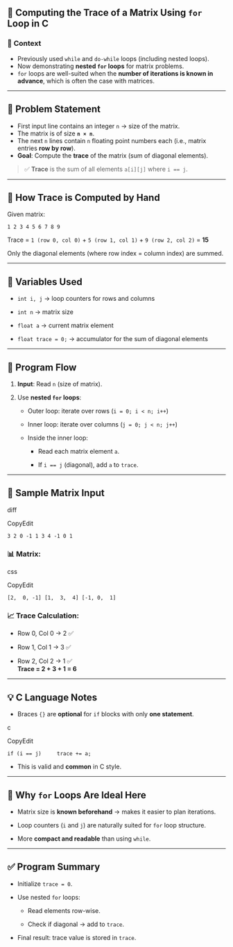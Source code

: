 ## 🧮 **Computing the Trace of a Matrix Using `for` Loop in C**

### 🔹 **Context**

- Previously used `while` and `do-while` loops (including nested loops).
- Now demonstrating **nested `for` loops** for matrix problems.
- `for` loops are well-suited when the **number of iterations is known in advance**, which is often the case with matrices.

---

## 📌 **Problem Statement**

- First input line contains an integer `n` → size of the matrix.
- The matrix is of size **`n × n`**.
- The next `n` lines contain `n` floating point numbers each (i.e., matrix entries **row by row**).
- **Goal**: Compute the **trace** of the matrix (sum of diagonal elements).

> ✅ **Trace** is the sum of all elements `a[i][j]` where `i == j`.

---

## 🧠 **How Trace is Computed by Hand**

Given matrix:

```
1 2 3 4 5 6 7 8 9
```

Trace = `1 (row 0, col 0)` + `5 (row 1, col 1)` + `9 (row 2, col 2)` = **15**

Only the diagonal elements (where row index = column index) are summed.

---

## 🧰 **Variables Used**

- `int i, j` → loop counters for rows and columns
    
- `int n` → matrix size
    
- `float a` → current matrix element
    
- `float trace = 0;` → accumulator for the sum of diagonal elements
    

---

## 🧾 **Program Flow**

1. **Input**: Read `n` (size of matrix).
    
2. Use **nested `for` loops**:
    
    - Outer loop: iterate over rows (`i = 0; i < n; i++`)
        
    - Inner loop: iterate over columns (`j = 0; j < n; j++`)
        
    - Inside the inner loop:
        
        - Read each matrix element `a`.
            
        - If `i == j` (diagonal), add `a` to `trace`.
            

---

## 🧪 **Sample Matrix Input**

diff

CopyEdit

`3 2 0 -1 1 3 4 -1 0 1`

### 📊 Matrix:

css

CopyEdit

`[2,  0, -1] [1,  3,  4] [-1, 0,  1]`

### 📈 Trace Calculation:

- Row 0, Col 0 → 2 ✅
    
- Row 1, Col 1 → 3 ✅
    
- Row 2, Col 2 → 1 ✅  
    **Trace = 2 + 3 + 1 = 6**
    

---

## 💡 **C Language Notes**

- Braces `{}` are **optional** for `if` blocks with only **one statement**.
    

c

CopyEdit

`if (i == j)     trace += a;`

- This is valid and **common** in C style.
    

---

## 🔁 **Why `for` Loops Are Ideal Here**

- Matrix size is **known beforehand** → makes it easier to plan iterations.
    
- Loop counters (`i` and `j`) are naturally suited for `for` loop structure.
    
- More **compact and readable** than using `while`.
    

---

## ✅ **Program Summary**

- Initialize `trace = 0`.
    
- Use nested `for` loops:
    
    - Read elements row-wise.
        
    - Check if diagonal → add to `trace`.
        
- Final result: trace value is stored in `trace`.